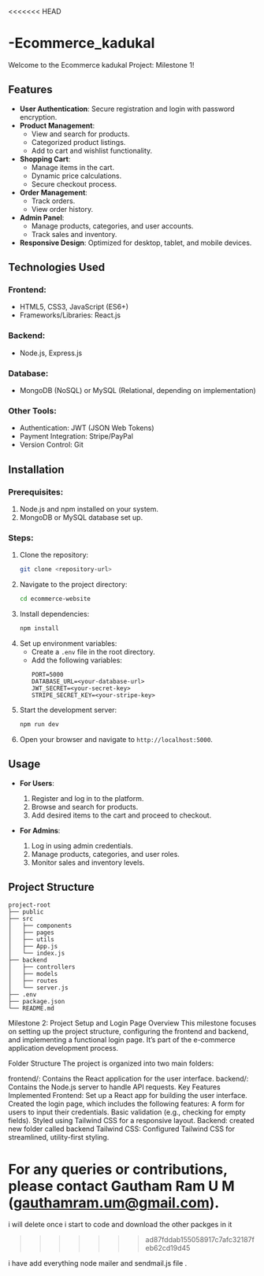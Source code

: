 <<<<<<< HEAD
# -Ecommerce_kadukal
Welcome to the Ecommerce kadukal Project: Milestone 1!

## Features

- **User Authentication**: Secure registration and login with password encryption.
- **Product Management**:
  - View and search for products.
  - Categorized product listings.
  - Add to cart and wishlist functionality.
- **Shopping Cart**:
  - Manage items in the cart.
  - Dynamic price calculations.
  - Secure checkout process.
- **Order Management**:
  - Track orders.
  - View order history.
- **Admin Panel**:
  - Manage products, categories, and user accounts.
  - Track sales and inventory.
- **Responsive Design**: Optimized for desktop, tablet, and mobile devices.

## Technologies Used

### Frontend:
- HTML5, CSS3, JavaScript (ES6+)
- Frameworks/Libraries: React.js

### Backend:
- Node.js, Express.js

### Database:
- MongoDB (NoSQL) or MySQL (Relational, depending on implementation)

### Other Tools:
- Authentication: JWT (JSON Web Tokens)
- Payment Integration: Stripe/PayPal
- Version Control: Git

## Installation

### Prerequisites:
1. Node.js and npm installed on your system.
2. MongoDB or MySQL database set up.

### Steps:
1. Clone the repository:
   ```bash
   git clone <repository-url>
   ```
2. Navigate to the project directory:
   ```bash
   cd ecommerce-website
   ```
3. Install dependencies:
   ```bash
   npm install
   ```
4. Set up environment variables:
   - Create a `.env` file in the root directory.
   - Add the following variables:
     ```env
     PORT=5000
     DATABASE_URL=<your-database-url>
     JWT_SECRET=<your-secret-key>
     STRIPE_SECRET_KEY=<your-stripe-key>
     ```
5. Start the development server:
   ```bash
   npm run dev
   ```
6. Open your browser and navigate to `http://localhost:5000`.

## Usage

- **For Users**:
  1. Register and log in to the platform.
  2. Browse and search for products.
  3. Add desired items to the cart and proceed to checkout.

- **For Admins**:
  1. Log in using admin credentials.
  2. Manage products, categories, and user roles.
  3. Monitor sales and inventory levels.

## Project Structure

```
project-root
├── public
├── src
│   ├── components
│   ├── pages
│   ├── utils
│   ├── App.js
│   └── index.js
├── backend
│   ├── controllers
│   ├── models
│   ├── routes
│   └── server.js
├── .env
├── package.json
└── README.md
```

Milestone 2: Project Setup and Login Page
Overview
This milestone focuses on setting up the project structure, configuring the frontend and backend, and implementing a functional login page. It’s part of the e-commerce application development process.

Folder Structure
The project is organized into two main folders:

frontend/: Contains the React application for the user interface.
backend/: Contains the Node.js server to handle API requests.
Key Features Implemented
Frontend:
Set up a React app for building the user interface.
Created the login page, which includes the following features:
A form for users to input their credentials.
Basic validation (e.g., checking for empty fields).
Styled using Tailwind CSS for a responsive layout.
Backend:
created new folder called backend
Tailwind CSS:
Configured Tailwind CSS for streamlined, utility-first styling.


For any queries or contributions, please contact Gautham Ram U M (gauthamram.um@gmail.com).
=======
i will delete once i start to code and download the other packges in it 
>>>>>>> ad87fddab155058917c7afc32187feb62cd19d45


i have add everything node mailer and sendmail.js file .